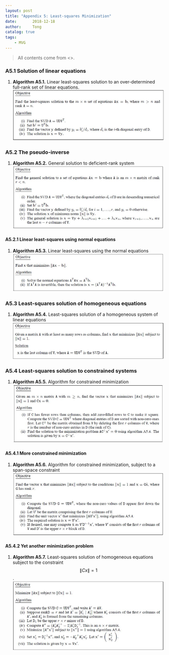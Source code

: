 ```yaml
---
layout: post
title: "Appendix 5: Least-squares Minimization"
date:       2018-12-18
author:     Tong
catalog: true
tags:
    - MVG
---
```


> All contents come from <<Multiple View Geometry in Computer Vision>>.

### A5.1 Solution of linear equations

1. __Algorithm A5.1.__ Linear least-squares solution to an over-determined full-rank set of linear equations.
![](https://raw.githubusercontent.com/TongLing916/tongling916.github.io/master/img/post-algorithm-A5.1.JPG)

### A5.2 The pseudo-inverse

1. __Algorithm A5.2.__ General solution to deficient-rank system
![](https://raw.githubusercontent.com/TongLing916/tongling916.github.io/master/img/post-algorithm-A5.2.JPG)

#### A5.2.1 Linear least-squares using normal equations

1. __Algorithm A5.3.__ Linear least-squares using the normal equations
![](https://raw.githubusercontent.com/TongLing916/tongling916.github.io/master/img/post-algorithm-A5.3.JPG)

### A5.3 Least-squares solution of homogeneous equations

1. __Algorithm A5.4.__ Least-squares solution of a homogeneous system of linear equations
![](https://raw.githubusercontent.com/TongLing916/tongling916.github.io/master/img/post-algorithm-A5.4.JPG)

### A5.4 Least-squares solution to constrained systems

1. __Algorithm A5.5.__ Algorithm for constrained minimization
![](https://raw.githubusercontent.com/TongLing916/tongling916.github.io/master/img/post-algorithm-A5.5.JPG)

#### A5.4.1 More constrained minimization

1. __Algorithm A5.6.__ Algorithm for constrained minimization, subject to a span-space constraint
![](https://raw.githubusercontent.com/TongLing916/tongling916.github.io/master/img/post-algorithm-A5.6.JPG)

#### A5.4.2 Yet another minimization problem

1. __Algorithm A5.7.__ Least-squares solution of homogeneous equations subject to the constraint $$\left \| Cx \right \|=1$$.
![](https://raw.githubusercontent.com/TongLing916/tongling916.github.io/master/img/post-algorithm-A5.7.JPG)
